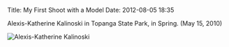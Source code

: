 Title: My First Shoot with a Model
Date: 2012-08-05 18:35

Alexis-Katherine Kalinoski in Topanga State Park, in Spring. (May 15,
2010)

![Alexis-Katherine Kalinoski](/wp-content/uploads/2012/08/P1020485.jpg "Topanga State Park with Alexis-Katherine Kalinoski")

